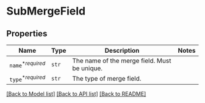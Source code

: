 # SubMergeField



## Properties
Name | Type | Description | Notes
------------ | ------------- | ------------- | -------------
| `name`<sup>*_required_</sup> | ```str``` |  The name of the merge field. Must be unique.  |  |
| `type`<sup>*_required_</sup> | ```str``` |  The type of merge field.  |  |

[[Back to Model list]](../README.md#documentation-for-models) [[Back to API list]](../README.md#documentation-for-api-endpoints) [[Back to README]](../README.md)


